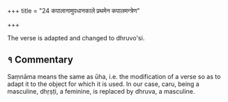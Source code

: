 +++
title = "24 कपालानामुपधानकाले प्रथमेन कपालमन्त्रेण"

+++

The verse is adapted and changed to dhruvo'si.

## १ Commentary

Saṃnāma means the same as ūha, i.e. the modification of a verse so as to adapt it to the object for which it is used. In our case, caru, being a masculine, dhṛṣṭi, a feminine, is replaced by dhruva, a masculine.
